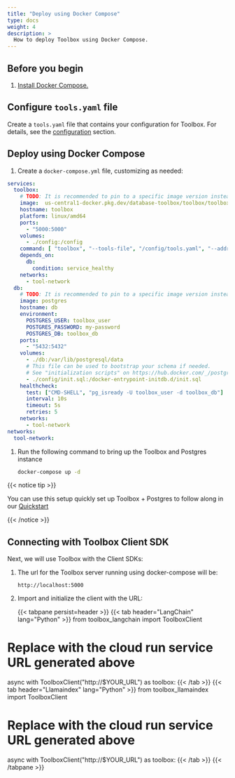 ```yaml
---
title: "Deploy using Docker Compose"
type: docs
weight: 4
description: >
  How to deploy Toolbox using Docker Compose.
---
```


<!-- Contributor: Sujith R Pillai <sujithrpillai@gmail.com> -->


## Before you begin

1. [Install Docker Compose.](https://docs.docker.com/compose/install/)

## Configure `tools.yaml` file

Create a `tools.yaml` file that contains your configuration for Toolbox. For
details, see the
[configuration](https://github.com/googleapis/genai-toolbox/blob/main/README.md#configuration)
section.

## Deploy using Docker Compose

1. Create a `docker-compose.yml` file, customizing as needed:

```yaml
services:
  toolbox:
    # TODO: It is recommended to pin to a specific image version instead of latest.
    image:  us-central1-docker.pkg.dev/database-toolbox/toolbox/toolbox:latest
    hostname: toolbox
    platform: linux/amd64
    ports:
      - "5000:5000"
    volumes:
      - ./config:/config
    command: [ "toolbox", "--tools-file", "/config/tools.yaml", "--address", "0.0.0.0"]
    depends_on:
      db:
        condition: service_healthy
    networks:
      - tool-network
  db:
    # TODO: It is recommended to pin to a specific image version instead of latest.
    image: postgres
    hostname: db
    environment:
      POSTGRES_USER: toolbox_user
      POSTGRES_PASSWORD: my-password
      POSTGRES_DB: toolbox_db
    ports:
      - "5432:5432"
    volumes:
      - ./db:/var/lib/postgresql/data
      # This file can be used to bootstrap your schema if needed.
      # See "initialization scripts" on https://hub.docker.com/_/postgres/ for more info
      - ./config/init.sql:/docker-entrypoint-initdb.d/init.sql
    healthcheck:
      test: ["CMD-SHELL", "pg_isready -U toolbox_user -d toolbox_db"]
      interval: 10s
      timeout: 5s
      retries: 5
    networks:
      - tool-network
networks:
  tool-network:

```

1. Run the following command to bring up the Toolbox and Postgres instance

    ```bash
    docker-compose up -d
    ```


{{< notice tip >}}

You can use this setup quickly set up Toolbox + Postgres to follow along in our
[Quickstart](../getting-started/local_quickstart.md)

{{< /notice >}}



## Connecting with Toolbox Client SDK

Next, we will use Toolbox with the Client SDKs:

1. The url for the Toolbox server running using docker-compose will be:

    ```
    http://localhost:5000
    ```

1. Import and initialize the client with the URL:

   {{< tabpane persist=header >}}
{{< tab header="LangChain" lang="Python" >}}
from toolbox_langchain import ToolboxClient

# Replace with the cloud run service URL generated above
async with ToolboxClient("http://$YOUR_URL") as toolbox:
{{< /tab >}}
{{< tab header="Llamaindex" lang="Python" >}}
from toolbox_llamaindex import ToolboxClient

# Replace with the cloud run service URL generated above
async with ToolboxClient("http://$YOUR_URL") as toolbox:
{{< /tab >}}
{{< /tabpane >}}


